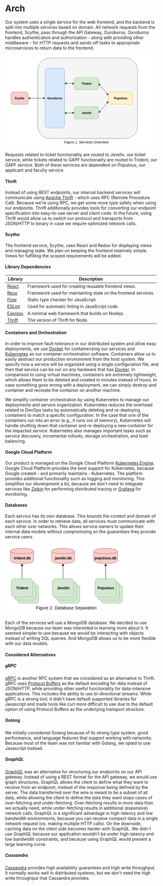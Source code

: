 # Arch
Our system uses a single service for the web frontend, and the backend is split into multiple services based on domain. All network requests from the frontend, Scythe, pass through the API Gateway, Ouroboros. Ouroboros handles authentication and authorization - along with providing other middleware - for HTTP requests and sends off tasks to appropriate microservices to return data to the frontend.

![Services Overview](figure1.png)

Requests related to ticket functionality are routed to Javelin, our ticket service, while tickets related to GAPF functionality are routed to Trident, our GAPF service. Both of these services are dependent on Populous, our applicant and faculty service.

#### Thrift
Instead of using REST endpoints, our internal backend services will communicate using [Apache Thrift](https://thrift.apache.org/) - which uses RPC (Remote Procedure Call).  Because we're using RPC, we get some more type safety when using our endpoints. Thrift additionally provides tools for converting our endpoint specification into easy-to-use server and client code. In the future, using Thrift would allow us to switch our protocol and transports from JSON/HTTP to binary in case we require optimized network calls.

#### Scythe
The frontend service, Scythe, uses React and Redux for displaying views and managing state. We plan on keeping the frontend relatively simple. Views for fulfilling the scoped requirements will be added.

#### Library Dependencies
| Library | Description | 
| ------------- | ------------- | 
| [React](https://reactjs.org/)  | Framework used for creating reusable frontend views.
| [Reux](https://redux.js.org/)  | Framework used for maintaining state on the frontend services. 
| [Flow](https://flow.org/) | Static type checker for JavaScript.
| [ESLint](https://eslint.org/) |  Used for automatic linting in JavaScript code.
| [Express](https://expressjs.com/) | A minimal web framework that builds on Nodejs.
| [Thrift](https://www.npmjs.com/package/thrift) | The version of Thrift for Node.

#### Containers and Orchestration

In order to improve fault-tolerance in our distributed system and allow easy deployments, we use [Docker](https://www.docker.com/) for containerizing our services and [Kubernetes](https://kubernetes.io/) as our container orchestration software. Containers allow us to easily abstract our production environment from the host system. We specify how a service will be organized using a single configuration file, and then that service can be run on any hardware that has [Docker](https://www.docker.com/). In comparison to using virtual machines, containers are extremely lightweight, which allows them to be deleted and created in minutes instead of hours. In case something goes wrong with a deployment, we can simply destroy and container and recreate the container on another machine.

We simplify container orchestration by using Kubernetes to manage our deployments and service organization. Kubernetes reduces the overhead related to DevOps tasks by automatically deleting and re-deploying containers to match a specific configuration. In the case that one of the containers run into an error (e.g., it runs out of memory), Kubernetes will handle shutting down that container and re-deploying a new container for the impacted service. Kubernetes also manages important tasks such as service discovery, incremental rollouts, storage orchestration, and load balancing.

#### Google Cloud Platform

Our product is managed on the Google Cloud Platform [Kubernetes Engine](https://cloud.google.com/kubernetes-engine/). Google Cloud Platform provides the best support for Kubernetes, because Google created - and primarily maintains - Kubernetes. The platform provides additional functionality such as logging and monitoring. This simplifies our development a lot, because we don't need to integrate services like [Zipkin](https://zipkin.io/) for performing distributed tracing or [Grafana](https://grafana.com/) for monitoring. 

#### Databases

Each service has its own database. This bounds the context and domain of each service. In order to retrieve data, all services must communicate with each other over networks. This allows service owners to update their internal data models without compromising on the guarantees they provide service users.


![Database Separation](figure2.png)

Each of the services will use a MongoDB database. We decided to use MongoDB because our team was interested in learning more about it. It seemed simpler to use because we would be interacting with objects instead of writing SQL queries. And MongoDB allows us to be more flexible with our data models.

#### Considered Alternatives

##### gRPC
[gRPC](https://grpc.io/) is another RPC system that we considered as an alternative to Thrift. gRPC uses [Protocol Buffers](https://developers.google.com/protocol-buffers/) as the default encoding for data instead of JSON/HTTP, while providing other useful functionality for data-intensive applications. This includes the ability to use bi-directional streams. While gRPC is a strong tool, it didn't have default supported libraries for Javascript and made tools like curl more difficult to use due to the default option of using Protocol Buffers as the underlying transport structure.

##### Golang
We initially considered Golang because of its strong type system, good performance, and language features that support working with networks. Because most of the team was not familiar with Golang, we opted to use Javascript instead.


##### GraphQL
[GraphQL](http://graphql.org/learn/) was an alternative for structuring our endpoints on our API gateway. Instead of using a REST format for the API gateway, we would use graph structures. GraphQL allows the client to define what they want to receive from an endpoint, instead of the response being defined by the server. The data transferred over the wire is meant to be a subset of all data, while allowing the client to define the data they want stops cases of over-fetching and under-fetching. Over-fetching results in more data than we actually need, while under-fetching results in additional (expensive) network calls. GraphQL is a significant advantage in high-latency and low bandwidth environments, because you can receive compact data in a single network request (vs. making multiple HTTP calls). On the downside, caching data on the client side becomes harder with GraphQL. We didn't use GraphQL because our application wouldn't be under high-latency and low bandwidth constraints, and because using GraphQL would present a large learning curve.

##### Cassandra
[Cassandra](http://cassandra.apache.org/) provides high availability guarantees and high write throughput. It normally works well in distributed systems, but we don't need the high write throughput that Cassandra provides.






